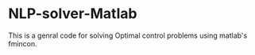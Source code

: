 # NLP-solver-Matlab
This is a genral code for solving Optimal control problems using matlab's fmincon.
